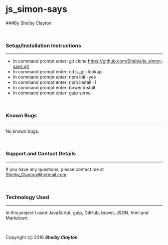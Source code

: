 # js_simon-says
###By Shelby Clayton

<br/>

### Setup/Installation Instructions
------

* In command prompt enter: git clone https://github.com/Shabis/js_simon-says.git
* In command prompt enter: cd js_git-lookup
* In command prompt enter: npm init -yes
* In command prompt enter: npm install -1
* In command prompt enter: bower install
* In command prompt enter: gulp serve

<br/>

### Known Bugs
------

No known bugs.

<br/>

### Support and Contact Details
------

If you have any questions, please contact me at Shelby_Clayton@hotmail.com.

<br/>

### Technology Used
------

In this project I used JavaScript, gulp, GitHub, bower, JSON, html and Markdown.

<br/>


Copyright (c) 2016 **_Shelby Clayton_**
